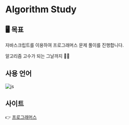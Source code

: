 # Algorithm Study


🖥 목표
-----
자바스크립트를 이용하여 프로그래머스 문제 풀이를 진행합니다.

알고리즘 고수가 되는 그날까지 🏃‍♂️

사용 언어
------
![js](https://img.shields.io/badge/JavaScript-F7DF1E?style=for-the-badge&logo=JavaScript&logoColor=white)


사이트
------
👉 [프로그래머스](https://programmers.co.kr/)